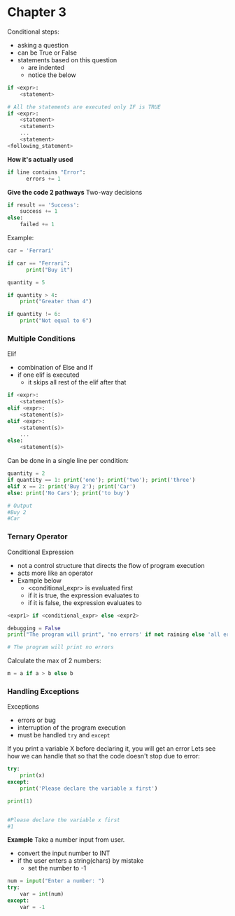 # Chapter 3
Conditional steps:
- asking a question
- can be True or False
- statements based on this question
    - are indented
    - notice the <statement> below

```python
if <expr>:
    <statement>

# All the statements are executed only IF is TRUE
if <expr>:
    <statement>
    <statement>
    ...
    <statement>
<following_statement>
```



**How it's actually used**
```python
if line contains "Error": 
      errors += 1
```

**Give the code 2 pathways**
Two-way decisions
```python
if result == 'Success':
    success += 1
else:
    failed += 1
```

Example:
```python
car = 'Ferrari'

if car == "Ferrari": 
      print("Buy it")

quantity = 5

if quantity > 4:
    print("Greater than 4")

if quantity != 6:
    print("Not equal to 6")

```


### Multiple Conditions
Elif
- combination of Else and If
- if one elif is executed
    - it skips all rest of the elif after that

```python
if <expr>:
    <statement(s)>
elif <expr>:
    <statement(s)>
elif <expr>:
    <statement(s)>
    ...
else:
    <statement(s)>
```

Can be done in a single line per condition:
```python
quantity = 2
if quantity == 1: print('one'); print('two'); print('three')
elif x == 2: print('Buy 2'); print('Car')
else: print('No Cars'); print('to buy')

# Output
#Buy 2
#Car
```


### Ternary Operator
Conditional Expression
- not a control structure that directs the flow of program execution
- acts more like an operator
- Example below
    - <conditional_expr> is evaluated first
    - if it is true, the expression evaluates to <expr1>
    - if it is false, the expression evaluates to <expr2>

```python
<expr1> if <conditional_expr> else <expr2>
```

```python
debugging = False
print("The program will print", 'no errors' if not raining else 'all errors')

# The program will print no errors
```


Calculate the max of 2 numbers:
```python
m = a if a > b else b
```

### Handling Exceptions
Exceptions
- errors or bug
- interruption of the program execution
- must be handled
`try` and `except`

If you print a variable X before declaring it, you will get an error
Lets see how we can handle that so that the code doesn't stop due to error:
```python
try:
    print(x)
except:
    print('Please declare the variable x first')

print(1)


#Please declare the variable x first
#1
```

**Example**
Take a number input from user.
- convert the input number to INT
- if the user enters a string(chars) by mistake
    - set the number to -1


```python
num = input("Enter a number: ")
try:
    var = int(num)
except:
    var = -1
```
